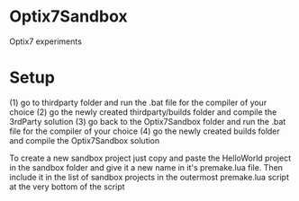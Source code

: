 # Optix7Sandbox
Optix7 experiments


Setup
======
(1) go to thirdparty folder and run the .bat file for the compiler of your choice 
(2) go the newly created thirdparty/builds folder and compile the 3rdParty solution
(3) go back to the Optix7Sandbox folder and run the .bat file for the compiler of your choice 
(4) go the newly created builds folder and compile the Optix7Sandbox solution

To create a new sandbox project just copy and paste the HelloWorld project in the sandbox folder and give it a new name in it's premake.lua file. Then include it in the list of sandbox projects in the outermost premake.lua script at the very bottom of the script
